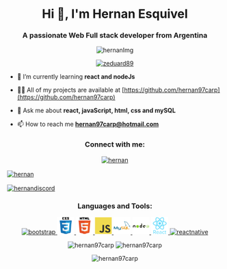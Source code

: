 <h1 align="center">Hi 👋, I'm Hernan Esquivel</h1>
<h3 align="center">A passionate Web Full stack developer from Argentina</h3>

<p align="center"> <img src="https://komarev.com/ghpvc/?username=hernan97carp&label=Profile%20views&color=0e75b6&style=flat" alt="hernanImg" /> </p>

<p align="center"> <a href="https://github.com/ryo-ma/github-profile-trophy"><img src="https://github-profile-trophy.vercel.app/?username=zeduard89" alt="zeduard89" /></a> </p>


- 🌱 I’m currently learning **react and nodeJs**

- 👨‍💻 All of my projects are available at [https://github.com/hernan97carp](https://github.com/hernan97carp)

- 💬 Ask me about **react, javaScript, html, css and mySQL**

- 📫 How to reach me **hernan97carp@hotmail.com**

<h3 align="center">Connect with me:</h3>
<p align="center">
<a href="https://www.linkedin.com/in/hernan-esquivel/" target="blank"><img align="center" src="https://raw.githubusercontent.com/rahuldkjain/github-profile-readme-generator/master/src/images/icons/Social/linked-in-alt.svg" alt="hernan" height="30" width="40" /></a>

<a href="https://www.instagram.com/hsd_o.o/" target="blank"><img align="center" src="https://raw.githubusercontent.com/rahuldkjain/github-profile-readme-generator/master/src/images/icons/Social/instagram.svg" alt="hernan" height="30" width="40" /></a>

<a href="https://discord.gg/hernan97carp#7672" target="blank"><img align="center" src="https://raw.githubusercontent.com/rahuldkjain/github-profile-readme-generator/master/src/images/icons/Social/discord.svg" alt="hernandiscord" height="30" width="40" /></a>
</p>

<h3 align="center">Languages and Tools:</h3>
<p align="center"> <a href="https://getbootstrap.com" target="_blank" rel="noreferrer"> <img src="Web Full stack developer/bootstrap/bootstrap-plain-wordmark.svg" alt="bootstrap" width="40" height="40"/> </a> <a href="https://www.w3schools.com/css/" target="_blank" rel="noreferrer"> <img src="https://raw.githubusercontent.com/devicons/devicon/master/icons/css3/css3-original-wordmark.svg" alt="css3" width="40" height="40"/> </a> <a href="https://www.w3.org/html/" target="_blank" rel="noreferrer"> <img src="https://raw.githubusercontent.com/devicons/devicon/master/icons/html5/html5-original-wordmark.svg" alt="html5" width="40" height="40"/> </a> <a href="https://developer.mozilla.org/en-US/docs/Web/JavaScript" target="_blank" rel="noreferrer"> <img src="https://raw.githubusercontent.com/devicons/devicon/master/icons/javascript/javascript-original.svg" alt="javascript" width="40" height="40"/> </a> <a href="https://www.mysql.com/" target="_blank" rel="noreferrer"> <img src="https://raw.githubusercontent.com/devicons/devicon/master/icons/mysql/mysql-original-wordmark.svg" alt="mysql" width="40" height="40"/> </a> <a href="https://nodejs.org" target="_blank" rel="noreferrer"> <img src="https://raw.githubusercontent.com/devicons/devicon/master/icons/nodejs/nodejs-original-wordmark.svg" alt="nodejs" width="40" height="40"/> </a> <a href="https://reactjs.org/" target="_blank" rel="noreferrer"> <img src="https://raw.githubusercontent.com/devicons/devicon/master/icons/react/react-original-wordmark.svg" alt="react" width="40" height="40"/> </a> <a href="https://reactnative.dev/" target="_blank" rel="noreferrer"> <img src="https://reactnative.dev/img/header_logo.svg" alt="reactnative" width="40" height="40"/> </a> </p>


<p align='center'>
<img src="https://github-readme-stats.vercel.app/api?username=hernan97carp&show_icons=true&locale=en" alt="hernan97carp" width='600rem' />
<img src="https://github-readme-streak-stats.herokuapp.com/?user=hernan97carp" alt="hernan97carp" width='600rem'/>
 <p/> 


 <p align='center'>
<img src="https://github-readme-stats.vercel.app/api/top-langs?username=hernan97carp&show_icons=true&locale=en&layout=compact" alt="hernan97carp" width='300rem' />

 </p>  
  
